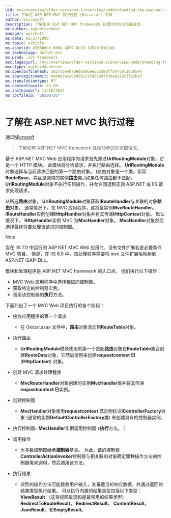 ```yaml
---
uid: mvc/overview/older-versions-1/overview/understanding-the-asp-net-mvc-execution-process
title: 了解在 ASP.NET MVC 执行过程 |Microsoft 文档
author: microsoft
description: 了解如何 ASP.NET MVC framework 处理分步的浏览器请求。
ms.author: aspnetcontent
manager: wpickett
ms.date: 01/27/2009
ms.topic: article
ms.assetid: d1608db3-660d-4079-8c15-f452ff01f1db
ms.technology: dotnet-mvc
ms.prod: .net-framework
msc.legacyurl: /mvc/overview/older-versions-1/overview/understanding-the-asp-net-mvc-execution-process
msc.type: authoredcontent
ms.openlocfilehash: 5837c6e49709d6b86ee52cd88ffd4759c1850544
ms.sourcegitcommit: 9a9483aceb34591c97451997036a9120c3fe2baf
ms.translationtype: MT
ms.contentlocale: zh-CN
ms.lasthandoff: 11/10/2017
ms.locfileid: "26500726"
---
```

<a name="understanding-the-aspnet-mvc-execution-process"></a>了解在 ASP.NET MVC 执行过程
====================
通过[Microsoft](https://github.com/microsoft)

> 了解如何 ASP.NET MVC framework 处理分步的浏览器请求。


基于 ASP.NET MVC Web 应用程序的请求首先穿过**UrlRoutingModule**对象，它是一个 HTTP 模块。 此模块将分析请求，并执行路由选择。 **UrlRoutingModule**对象选择与当前请求匹配的第一个路由对象。 (路由对象是一个类，实现**RouteBase**，并且是通常的实例**路由**类。)如果任何路由都不匹配， **UrlRoutingModule**对象不执行任何操作，并允许回退到正则 ASP.NET 或 IIS 请求处理请求。

从所选**路由**对象， **UrlRoutingModule**对象获取**IRouteHandler**与关联的对象**路由**对象。 通常情况下，在 MVC 应用程序，这将是实例**MvcRouteHandler**。 **IRouteHandler**实例创建**IHttpHandler**对象并将其传递**IHttpContext**对象。 默认情况下， **IHttpHandler**实例 MVC 为**MvcHandler**对象。 **MvcHandler**对象然后选择最终将要处理该请求的控制器。

> [!NOTE]
> 当在 IIS 7.0 中运行的 ASP.NET MVC Web 应用时，没有文件扩展名是必要条件 MVC 项目。 但是，在 IIS 6.0 中，该处理程序需要将.mvc 文件扩展名映射到 ASP.NET ISAPI DLL。


模块和处理程序是 ASP.NET MVC framework 的入口点。 他们执行以下操作：

- MVC Web 应用程序中选择相应的控制器。
- 获取特定的控制器实例。
- 调用该控制器的**执行**方法。

下面列出了一个 MVC Web 项目执行的各个阶段：

- 接收应用程序的第一个请求 

    - 在 Global.asax 文件中，**路由**对象添加到**RouteTable**对象。
- 执行路由 

    - **UrlRoutingModule**模块使用的第一个匹配**路由**对象在**RouteTable**集合创建**RouteData**对象，它然后使用来创建**requestcontext 已**(**IHttpContext**) 对象。
- 创建 MVC 请求处理程序 

    - **MvcRouteHandler**对象创建的实例**MvcHandler**类并将其传递**requestcontext 已**实例。
- 创建控制器 

    - **MvcHandler**对象使用**requestcontext 已**实例标识**IControllerFactory**对象 (通常的实例**DefaultControllerFactory**类) 来创建具有的控制器实例。
- 执行控制器- **MvcHandler**实例调用控制器 s**执行**方法。 |
- 调用操作 

    - 大多数控制器继承**控制器**基类。 为此，请的控制器**ControllerActionInvoker**控制器与相关联的对象确定哪种操作方法的控制器类来调用，然后调用该方法。
- 执行结果 

    - 典型的操作方法可能接收用户输入，准备适当的响应数据，并通过返回的结果类型执行结果。 可以执行内置的结果类型包括以下类型： **ViewResult** （这将视图呈现和是最常用的结果类型） **RedirectToRouteResult**， **RedirectResult**， **ContentResult**， **JsonResult**，和**EmptyResult**。

